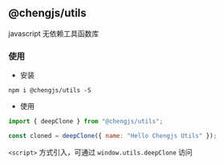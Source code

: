 ## @chengjs/utils

javascript 无依赖工具函数库

### 使用

- 安装

```shell
npm i @chengjs/utils -S
```

- 使用

```js
import { deepClone } from "@chengjs/utils";

const cloned = deepClone({ name: "Hello Chengjs Utils" });
```

`<script>` 方式引入，可通过 `window.utils.deepClone` 访问
